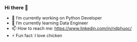 ### Hi there 👋

- 🔭 I’m currently working on Python Developer
- 🌱 I’m currently learning Data Engineer
- 📫 How to reach me: https://www.linkedin.com/in/ndphuoc/
- ⚡ Fun fact: I love chicken
